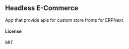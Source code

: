## Headless E-Commerce

App that provide apis for custom store fronts for ERPNext.

#### License

MIT